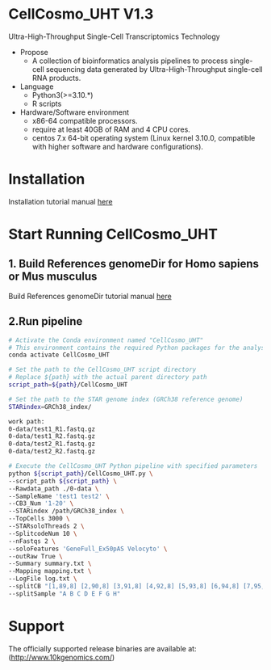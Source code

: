 # CellCosmo_UHT V1.3
Ultra-High-Throughput Single-Cell Transcriptomics Technology
* Propose
   * A collection of bioinformatics analysis pipelines to process single-cell sequencing data generated by Ultra-High-Throughput single-cell RNA products.
* Language
   * Python3(>=3.10.*)
   * R scripts
* Hardware/Software environment
   * x86-64 compatible processors.
   * require at least 40GB of RAM and 4 CPU cores.
   * centos 7.x 64-bit operating system (Linux kernel 3.10.0, compatible with higher software and hardware configurations).
# Installation
Installation tutorial manual [here](docs/install.md)

# Start Running CellCosmo_UHT
## 1. Build References  genomeDir for Homo sapiens or Mus musculus
Build References genomeDir tutorial manual [here](docs/Build_References_genomeDir.md)

## 2.Run pipeline
```bash
# Activate the Conda environment named "CellCosmo_UHT"
# This environment contains the required Python packages for the analysis
conda activate CellCosmo_UHT

# Set the path to the CellCosmo_UHT script directory
# Replace ${path} with the actual parent directory path
script_path=${path}/CellCosmo_UHT

# Set the path to the STAR genome index (GRCh38 reference genome)
STARindex=GRCh38_index/

work path:
0-data/test1_R1.fastq.gz
0-data/test1_R2.fastq.gz
0-data/test2_R1.fastq.gz
0-data/test2_R2.fastq.gz

# Execute the CellCosmo_UHT Python pipeline with specified parameters
python ${script_path}/CellCosmo_UHT.py \
--script_path ${script_path} \
--Rawdata_path ./0-data \
--SampleName 'test1 test2' \
--CB3_Num '1-20' \
--STARindex /path/GRCh38_index \
--TopCells 3000 \
--STARsoloThreads 2 \
--SplitcodeNum 10 \
--nFastqs 2 \
--soloFeatures 'GeneFull_Ex50pAS Velocyto' \
--outRaw True \
--Summary summary.txt \
--Mapping mapping.txt \
--LogFile log.txt \
--splitCB "[1,89,8] [2,90,8] [3,91,8] [4,92,8] [5,93,8] [6,94,8] [7,95,8] [8,96,8]" \
--splitSample "A B C D E F G H"
```

# Support
The officially supported release binaries are available at: (http://www.10kgenomics.com/)
